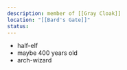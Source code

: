 ```yaml
---
description: member of [[Gray Cloak]]
location: "[[Bard's Gate]]"
status: 
---
```

- half-elf
- maybe 400 years old
- arch-wizard